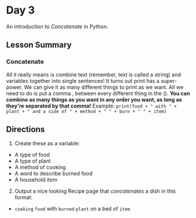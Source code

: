 # Day 3
An introduction to *Concatenate* in Python. 

## Lesson Summary
### Concatenate
All it really means is combine text (remember, text is called a string) and variables together into single sentences!
It turns out print has a super-power. We can give it as many different things to print as we want. All we need to do is put a comma , between every different thing in the ().
**You can combine as many things as you want in any order you want, as long as they're separated by that comma!**
Example:
`print(food + " with " + plant + " and a side of " + method + " " + burn + " " + item)`

## Directions
1. Create these as a variable:
- A type of food
- A type of plant
- A method of cooking
- A word to describe burned food
- A household item
2. Output a nice looking Recipe page that *concatenates* a dish in this format:
- `cooking` `food` with `burned` `plant` on a bed of `item`
